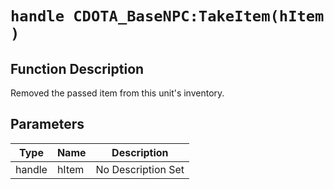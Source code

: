 # `handle CDOTA_BaseNPC:TakeItem(hItem )`
## Function Description
Removed the passed item from this unit's inventory.
## Parameters
Type|Name|Description
--|--|--
handle|hItem|No Description Set
